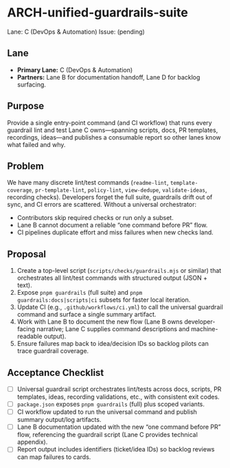 # ARCH-unified-guardrails-suite

Lane: C (DevOps & Automation)
Issue: (pending)

## Lane

- **Primary Lane:** C (DevOps & Automation)
- **Partners:** Lane B for documentation handoff, Lane D for backlog surfacing.

## Purpose

Provide a single entry-point command (and CI workflow) that runs every guardrail
lint and test Lane C owns—spanning scripts, docs, PR templates, recordings,
ideas—and publishes a consumable report so other lanes know what failed and why.

## Problem

We have many discrete lint/test commands (`readme-lint`, `template-coverage`,
`pr-template-lint`, `policy-lint`, `view-dedupe`, `validate-ideas`, recording
checks). Developers forget the full suite, guardrails drift out of sync, and CI
errors are scattered. Without a universal orchestrator:

- Contributors skip required checks or run only a subset.
- Lane B cannot document a reliable “one command before PR” flow.
- CI pipelines duplicate effort and miss failures when new checks land.

## Proposal

1. Create a top-level script (`scripts/checks/guardrails.mjs` or similar) that
   orchestrates all lint/test commands with structured output (JSON + text).
2. Expose `pnpm guardrails` (full suite) and `pnpm guardrails:docs|scripts|ci`
   subsets for faster local iteration.
3. Update CI (e.g., `.github/workflows/ci.yml`) to call the universal guardrail
   command and surface a single summary artifact.
4. Work with Lane B to document the new flow (Lane B owns developer-facing
   narrative; Lane C supplies command descriptions and machine-readable output).
5. Ensure failures map back to idea/decision IDs so backlog pilots can trace
   guardrail coverage.

## Acceptance Checklist

- [ ] Universal guardrail script orchestrates lint/tests across docs, scripts,
      PR templates, ideas, recording validations, etc., with consistent exit codes.
- [ ] `package.json` exposes `pnpm guardrails` (full) plus scoped variants.
- [ ] CI workflow updated to run the universal command and publish summary
      output/log artifacts.
- [ ] Lane B documentation updated with the new “one command before PR” flow,
      referencing the guardrail script (Lane C provides technical appendix).
- [ ] Report output includes identifiers (ticket/idea IDs) so backlog reviews can
      map failures to cards.

